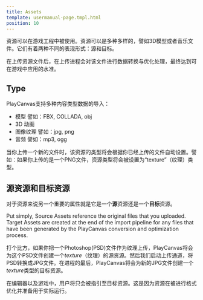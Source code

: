 ```yaml
---
title: Assets
template: usermanual-page.tmpl.html
position: 10
---
```


资源可以在游戏工程中被使用。资源可以是多种多样的，譬如3D模型或者音乐文件。它们有着两种不同的表现形式：源和目标。

在上传资源文件后，在上传进程会对该文件进行数据转换与优化处理，最终达到可在游戏中应用的水准。

## Type

PlayCanvas支持多种内容类型数据的导入：

* 模型 譬如：FBX, COLLADA, obj
* 3D 动画
* 图像纹理 譬如：jpg, png
* 音频 譬如：mp3, ogg

当你上传一个新的文件时，该资源的类型将会根据你已经上传的文件自动设置。譬如：如果你上传的是一个PNG文件，资源类型将会被设置为“texture”（纹理）类型。

## 源资源和目标资源

对于资源来说另一个重要的属性就是它是一个**源**资源还是一个**目标**资源。

Put simply, Source Assets reference the original files that you uploaded. Target Assets are created at the end of the import pipeline for any files that have been generated by the PlayCanvas conversion and optimization process.

打个比方，如果你把一个Photoshop(PSD)文件作为纹理上传，PlayCanvas将会为这个PSD文件创建一个*texture*（纹理）的源资源。然后我们启动上传通道，将PSD转换成JPG文件。在进程的最后，PlayCanvas将会为新的JPG文件创建一个*texture*类型的目标资源。

在编辑器以及游戏中，用户将只会被指引至目标资源。这是因为资源在被进行格式优化并准备用于实际运行。

